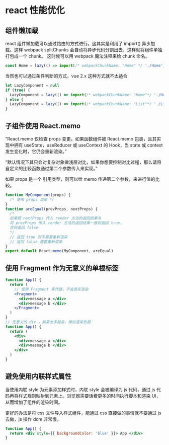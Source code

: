 # react 性能优化

## 组件懒加载

react 组件懒加载可以通过路由的方式进行。这其实是利用了 import() 异步加载。这样 webpack splitChunks 会自动将异步代码分割出去，这样就将组件单独打包成一个 chunk。
这时候可以用 webpack 魔法注释来给 chunk 命名。

```js
const Home = lazy(() => import(/* webpackChunkName: "Home" */ './Home'))
```

当然也可以通过条件判断的方式，vue 2.x 这种方式就不太适合

```js
let LazyComponent = null
if (true) {
  LazyComponent = lazy(() => import(/* webpackChunkName: "Home"*/ './Home'))
} else {
  LazyComponent = lazy(() => import(/* webpackChunkName: "List"*/ './List'))
}
```

## 子组件使用 React.memo

“React.memo 仅检查 props 变更。如果函数组件被 React.memo 包裹，且其实现中拥有 useState，useReducer 或 useContext 的 Hook，当 state 或 context 发生变化时，它仍会重新渲染。”

“默认情况下其只会对复杂对象做浅层对比，如果你想要控制对比过程，那么请将自定义的比较函数通过第二个参数传入来实现。”

如果 props 是一个 引用类型，则可以给 memo 传递第二个参数，来进行值的比较。

```jsx
function MyComponent(props) {
  /* 使用 props 渲染 */
}
function areEqual(prevProps, nextProps) {
  /*
  如果把 nextProps 传入 render 方法的返回结果与
  将 prevProps 传入 render 方法的返回结果一致则返回 true，
  否则返回 false
  */
  // 返回 true 则不需要重新渲染
  // 返回 false 需要重新渲染
}
export default React.memo(MyComponent, areEqual)
```

## 使用 Fragment 作为无意义的单根标签

```jsx
function App() {
  return (
    // 使用 Fragment 来代替，不会真实渲染
    <Fragment>
      <div>message a </div>
      <div>message b </div>
    </Fragment>
  )
}
// 无意义的 div ，如果太多就会，增加渲染负担
function App() {
  return (
    <div>
      <div>message a </div>
      <div>message b </div>
    </div>
  )
}
```

## 避免使用内联样式属性

当使用内联 style 为元素添加样式时，内联 style 会被编译为 js 代码，通过 js 代码再将样式规则映射到元素上。浏览器需要话费更多的时间执行脚本和渲染 UI，从而增加了组件的渲染时间。

更好的办法是将 css 文件导入样式组件，能通过 css 直接做的事情就不要通过 js 去做，js 操作 dom 非常慢。

```jsx
function App() {
  return <div style={{ backgroundColor: 'blue' }}> App </div>
}
```

##
